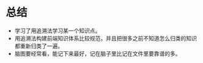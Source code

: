 # 总结

- 学习了用追溯法学习某一个知识点。
- 用追溯法构建前端知识体系比较规范，并且把很多之前不知道怎么归类的知识都重新归类了一遍。
- 脑图要经常看，能记下来最好，记在脑子里比记在文件里要靠谱的多。